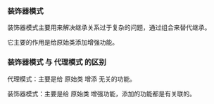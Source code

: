 ### 装饰器模式

装饰器模式主要用来解决继承关系过于复杂的问题，通过组合来替代继承。

它主要的作用是给原始类添加增强功能。


### 装饰器模式 与 代理模式 的区别

代理模式：主要是给 原始类 增添 无关的功能。

装饰器模式：主要是给 原始类 增强功能，添加的功能都是有关联的。
